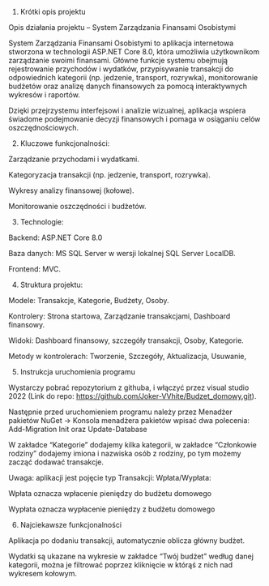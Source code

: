 

1. Krótki opis projektu 

Opis działania projektu – System Zarządzania Finansami Osobistymi 

System Zarządzania Finansami Osobistymi to aplikacja internetowa stworzona w technologii ASP.NET Core 8.0, która umożliwia użytkownikom zarządzanie swoimi finansami. Główne funkcje systemu obejmują rejestrowanie przychodów i wydatków, przypisywanie transakcji do odpowiednich kategorii (np. jedzenie, transport, rozrywka), monitorowanie budżetów oraz analizę danych finansowych za pomocą interaktywnych wykresów i raportów. 

  Dzięki przejrzystemu interfejsowi i analizie wizualnej, aplikacja wspiera świadome podejmowanie decyzji finansowych i pomaga w osiąganiu celów oszczędnościowych. 

 

2. Kluczowe funkcjonalności: 

 Zarządzanie przychodami i wydatkami. 

 Kategoryzacja transakcji (np. jedzenie, transport, rozrywka). 

 Wykresy analizy finansowej (kołowe). 

 Monitorowanie oszczędności i budżetów. 

 

 

3. Technologie:  

Backend: ASP.NET Core 8.0 

Baza danych: MS SQL Server w wersji lokalnej SQL Server LocalDB. 

Frontend:  MVC. 

 

4. Struktura projektu:  

Modele: Transakcje, Kategorie, Budżety, Osoby. 

Kontrolery: Strona startowa, Zarządzanie transakcjami, Dashboard finansowy. 

Widoki: Dashboard finansowy, szczegóły transakcji, Osoby, Kategorie. 

Metody w kontrolerach: Tworzenie, Szczegóły, Aktualizacja, Usuwanie,  

 

5. Instrukcja uruchomienia programu 

Wystarczy pobrać repozytorium z githuba, i włączyć przez visual studio 2022 (Link do repo: https://github.com/Joker-VVhite/Budzet_domowy.git). 

Następnie przed uruchomieniem programu należy przez Menadżer pakietów NuGet -> Konsola menadżera pakietów wpisać dwa polecenia: Add-Migration Init oraz Update-Database 

W zakładce “Kategorie” dodajemy kilka kategorii, w zakładce “Członkowie rodziny” dodajemy imiona i nazwiska osób z rodziny, po tym możemy zacząć dodawać transakcje. 

Uwaga: aplikacji jest pojęcie typ Transakcji: Wpłata/Wypłata: 

Wpłata oznacza wpłacenie pieniędzy do budżetu domowego 

Wypłata oznacza wypłacenie pieniędzy z budżetu domowego 

 

6. Najciekawsze funkcjonalności 

Aplikacja po dodaniu transakcji, automatycznie oblicza główny budżet.  

Wydatki są ukazane na wykresie w zakładce “Twój budżet” według danej kategorii, można je filtrować poprzez kliknięcie w którąś z nich nad wykresem kołowym. 
